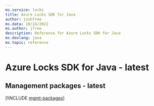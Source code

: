 ```yaml
---
ms.service: locks
title: Azure Locks SDK for Java
author: joshfree
ms.data: 10/24/2022
ms.author: jfree
description: Reference for Azure Locks SDK for Java
ms.devlang: java
ms.topic: reference
---
```

# Azure Locks SDK for Java - latest

## Management packages - latest
[!INCLUDE [mgmt-packages](locks-mgmt-index.md)]
